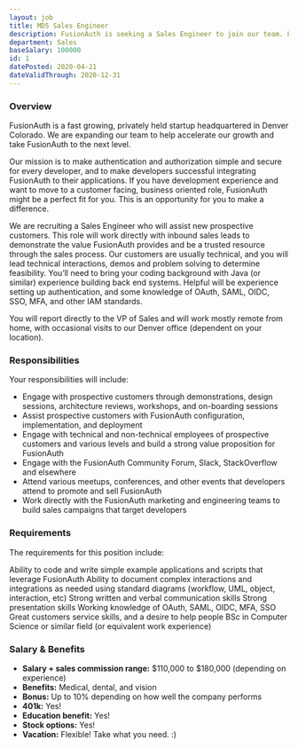 ```yaml
---
layout: job
title: MD5 Sales Engineer
description: FusionAuth is seeking a Sales Engineer to join our team. Learn about this position and apply today.
department: Sales
baseSalary: 100000
id: 1
datePosted: 2020-04-21
dateValidThrough: 2020-12-31
---
```


### Overview

FusionAuth is a fast growing, privately held startup headquartered in Denver Colorado. We are expanding our team to help accelerate our growth and take FusionAuth to the next level.

Our mission is to make authentication and authorization simple and secure for every developer, and to make developers successful integrating FusionAuth to their applications.  If you have development experience and want to move to a customer facing, business oriented role, FusionAuth might be a perfect fit for you. This is an opportunity for you to make a difference.

We are recruiting a Sales Engineer who will assist new prospective customers. This role will work directly with inbound sales leads to demonstrate the value FusionAuth provides and be a trusted resource through the sales process.  Our customers are usually technical, and you will lead technical interactions,  demos and problem solving to determine feasibility. You’ll need to bring your coding background with Java (or similar) experience building back end systems. Helpful will be experience setting up authentication, and some knowledge of OAuth, SAML, OIDC, SSO, MFA, and other IAM standards.

You will report directly to the VP of Sales and will work mostly remote from home, with occasional visits to our Denver office (dependent on your location).  

### Responsibilities

Your responsibilities will include:

* Engage with prospective customers through demonstrations, design sessions, architecture reviews, workshops, and on-boarding sessions
* Assist prospective customers with FusionAuth configuration, implementation, and deployment
* Engage with technical and non-technical employees of prospective customers and various levels and build a strong value proposition for FusionAuth
* Engage with the FusionAuth Community Forum, Slack, StackOverflow and elsewhere
* Attend various meetups, conferences, and other events that developers attend to promote and sell FusionAuth
* Work directly with the FusionAuth marketing and engineering teams to build sales campaigns that target developers

### Requirements

The requirements for this position include:

Ability to code and write simple example applications and scripts that leverage FusionAuth
Ability to document complex interactions and integrations as needed using standard diagrams (workflow, UML, object, interaction, etc)
Strong written and verbal communication skills
Strong presentation skills
Working knowledge of OAuth, SAML, OIDC, MFA, SSO
Great customers service skills, and a desire to help people
BSc in Computer Science or similar field (or equivalent work experience)


### Salary & Benefits

* **Salary + sales commission range:** $110,000 to $180,000 (depending on experience)
* **Benefits:** Medical, dental, and vision
* **Bonus:** Up to 10% depending on how well the company performs
* **401k:** Yes!
* **Education benefit:** Yes!
* **Stock options:** Yes!
* **Vacation:** Flexible! Take what you need. :)

